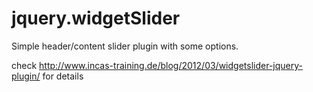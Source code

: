 jquery.widgetSlider
===================

Simple header/content slider plugin with some options.

check http://www.incas-training.de/blog/2012/03/widgetslider-jquery-plugin/ for details
